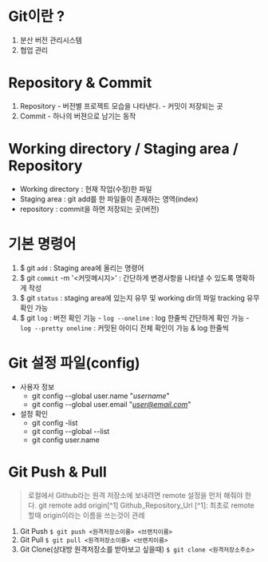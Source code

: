 # Git이란 ?
  1. 분산 버전 관리시스템
  2. 협업 관리 

# Repository & Commit 
  1. Repository
    - 버전별 프로젝트 모습을 나타낸다.
    - 커밋이 저장되는 곳
  2. Commit
    - 하나의 버젼으로 남기는 동작

# Working directory / Staging area / Repository
  - Working directory : 현재 작업(수정)한 파일
  - Staging area : git add를 한 파일들이 존재하는 영역(index)
  - repository : commit을 하면 저장되는 곳(버전)

# 기본 명령어
  1. $ git `add` <file> : Staging area에 올리는 명령어
  2. $ git `commit` -m '<커밋메시지>' : 간단하게 변경사항을 나타낼 수 있도록 명확하게 작성
  3. $ git `status` : staging area에 있는지 유무 및 working dir의 파일 tracking 유무 확인 가능
  4. $ git `log` : 버전 확인 기능 
    - `log --oneline` : log 한줄씩 간단하게 확인 가능
    - `log --pretty oneline` : 커밋된 아이디 전체 확인이 가능 & log 한줄씩

# Git 설정 파일(config)
  - 사용자 정보 
    * git config --global user.name "*username*"
    * git config --global user.email "*user@email.com*"
  - 설정 확인
    * git config -list
    * git config --global --list
    * git config user.name

# Git Push & Pull 
  > 로컬에서 Github라는 원격 저장소에 보내려면 remote 설정을 먼저 해줘야 한다.
  > git remote add origin[^1] Github_Repository_Url
    [^1]: 최초로 remote 할때 origin이라는 이름을 쓰는것이 관례
  
  1. Git Push
  ```$ git push <원격저장소이름> <브랜치이름>```
  2. Git Pull
  ```$ git pull <원격저장소이름> <브랜치이름>```
  3. Git Clone(상대방 원격저장소를 받아보고 싶을때) 
  ```$ git clone <원격저장소주소>```
  

  
